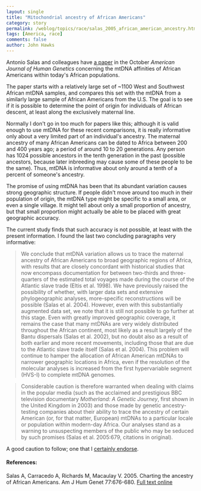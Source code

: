 ```yaml
---
layout: single 
title: "Mitochondrial ancestry of African Americans" 
category: story
permalink: /weblog/topics/race/salas_2005_african_american_ancestry.html
tags: [America, race] 
comments: false 
author: John Hawks 
---
```



<p>
Antonio Salas and colleagues have <a href="http://www.ajhg.org/AJHG/journal/issues/v77n4/42648/42648.html">a paper</a> in the October <i>American Journal of Human Genetics</i> concerning the mtDNA affinities of African Americans within today's African populations. 
</p>

<p>
The paper starts with a relatively large set of ~1100 West and Southwest African mtDNA samples, and compares this set with the mtDNA from a similarly large sample of African Americans from the U.S. The goal is to see if it is possible to determine the point of origin for individuals of African descent, at least along the exclusively maternal line. 
</p>

<p>
Normally I don't go in too much for papers like this; although it is valid enough to use mtDNA for these recent comparisons, it is really informative only about a very limited part of an individual's ancestry. The maternal ancestry of many African Americans can be dated to Africa between 200 and 400 years ago; a period of around 10 to 20 generations. Any person has 1024 possible ancestors in the tenth generation in the past (possible ancestors, because later inbreeding may cause some of these people to be the same). Thus, mtDNA is informative about only around a tenth of a percent of someone's ancestry. 
</p>

<p>
The promise of using mtDNA has been that its abundant variation causes strong geographic structure. If people didn't move around too much in their population of origin, the mtDNA type might be specific to a small area, or even a single village. It might tell about only a small proportion of ancestry, but that small proportion might actually be able to be placed with great geographic accuracy. 
</p>

<p>
The current study finds that such accuracy is not possible, at least with the present information. I found the last two concluding paragraphs very informative: 
</p>

<blockquote>We conclude that mtDNA variation allows us to trace the maternal ancestry of African Americans to broad geographic regions of Africa, with results that are closely concordant with historical studies that now encompass documentation for between two-thirds and three-quarters of the estimated total voyages made during the course of the Atlantic slave trade (Eltis et al. 1998). We have previously raised the possibility of whether, with larger data sets and extensive phylogeographic analyses, more-specific reconstructions will be possible (Salas et al. 2004). However, even with this substantially augmented data set, we note that it is still not possible to go further at this stage. Even with greatly improved geographic coverage, it remains the case that many mtDNAs are very widely distributed throughout the African continent, most likely as a result largely of the Bantu dispersals (Salas et al. 2002), but no doubt also as a result of both earlier and more recent movements, including those that are due to the Atlantic slave trade itself (Salas et al. 2004). This problem will continue to hamper the allocation of African American mtDNAs to narrower geographic locations in Africa, even if the resolution of the molecular analyses is increased from the first hypervariable segment (HVS-I) to complete mtDNA genomes.</blockquote>

<blockquote>Considerable caution is therefore warranted when dealing with claims in the popular media (such as the acclaimed and prestigious BBC television documentary <i>Motherland: A Genetic Journey</i>, first shown in the United Kingdom in 2003) and those made by genetic ancestry-testing companies about their ability to trace the ancestry of certain American (or, for that matter, European) mtDNAs to a particular locale or population within modern-day Africa. Our analyses stand as a warning to unsuspecting members of the public who may be seduced by such promises (Salas et al. 2005:679, citations in original).</blockquote>

<p>
A good caution to follow; one that I <a href="weblog/topics/race/race_testing_penn_state_2005.html"">certainly endorse</a>. 
</p>

<h4>References:</h4>

<p class="cite">Salas A, Carracedo A, Richards M, Macaulay V. 2005. Charting the ancestry of African Americans. Am J Hum Genet 77:676-680. <a href="http://www.ajhg.org/AJHG/journal/issues/v77n4/42648/42648.html">Full text online</a></p>

